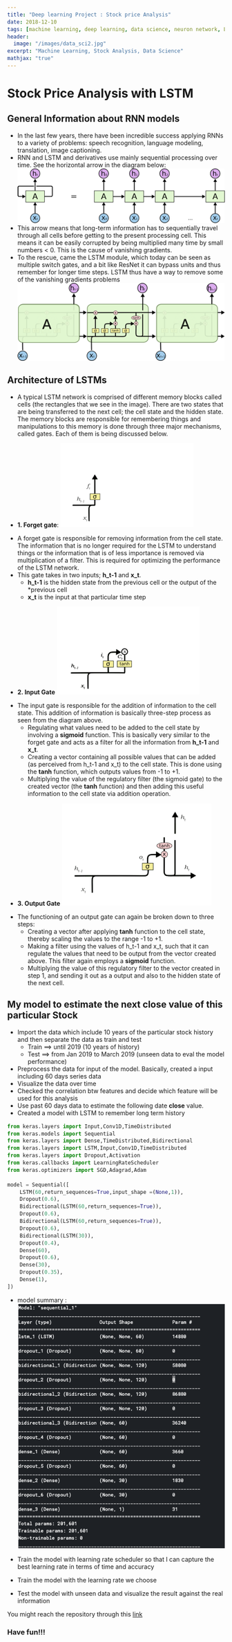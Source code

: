```yaml
---
title: "Deep learning Project : Stock price Analysis"
date: 2018-12-10
tags: [machine learning, deep learning, data science, neuron network, LSTM, Stock Analysis]
header:
  image: "/images/data_sci2.jpg"
excerpt: "Machine Learning, Stock Analysis, Data Science"
mathjax: "true"
---
```

# Stock Price Analysis with LSTM

## General Information about RNN models
*  In the last few years, there have been incredible success applying RNNs to a variety of problems: speech recognition, language modeling, translation, image captioning.
*  RNN and LSTM and derivatives use mainly sequential processing over time. See the horizontal arrow in the diagram below:
![My helpful screenshot](/images/RNN-unrolled2.png)
*  This arrow means that long-term information has to sequentially travel through all cells before getting to the present processing cell. This means it can be easily corrupted by being multiplied many time by small numbers < 0. This is the cause of vanishing gradients.
*  To the rescue, came the LSTM module, which today can be seen as multiple switch gates, and a bit like ResNet it can bypass units and thus remember for longer time steps. LSTM thus have a way to remove some of the vanishing gradients problems
![LSTM](/images/LSTM.png)
## Architecture of LSTMs
* A typical LSTM network is comprised of different memory blocks called cells
(the rectangles that we see in the image).  There are two states that are being transferred to the next cell; the cell state and the hidden state. The memory blocks are responsible for remembering things and manipulations to this memory is done through three major mechanisms, called gates. Each of them is being discussed below.
+ **1. Forget gate**:
![fgate](/images/fgate.png)
* A forget gate is responsible for removing information from the cell state. The information that is no longer required for the LSTM to understand things or the information that is of less importance is removed via multiplication of a filter. This is required for optimizing the performance of the LSTM network.
* This gate takes in two inputs; **h_t-1** and **x_t**.
  * **h_t-1** is the hidden state from the previous cell or the output of the *previous cell
  * **x_t** is the input at that particular time step
+ **2. Input Gate**
![igate](/images/igate.png)
* The input gate is responsible for the addition of information to the cell state. This addition of information is basically three-step process as seen from the diagram above.
  * Regulating what values need to be added to the cell state by involving a **sigmoid** function. This is basically very similar to the forget gate and acts as a filter for all the information from **h_t-1** and **x_t**.
  * Creating a vector containing all possible values that can be added (as perceived from h_t-1 and x_t) to the cell state. This is done using the **tanh** function, which outputs values from -1 to +1.  
  * Multiplying the value of the regulatory filter (the sigmoid gate) to the created vector (the **tanh** function) and then adding this useful information to the cell state via addition operation.
+ **3. Output Gate**
![ogate](/images/ogate.png)
* The functioning of an output gate can again be broken down to three steps:
  * Creating a vector after applying **tanh** function to the cell state, thereby scaling the values to the range -1 to +1.
  * Making a filter using the values of h_t-1 and x_t, such that it can regulate the values that need to be output from the vector created above. This filter again employs a **sigmoid** function.
  * Multiplying the value of this regulatory filter to the vector created in step 1, and sending it out as a output and also to the hidden state of the next cell.

## My model to estimate the next close value of this particular Stock

* Import the data which include 10 years of the particular stock history and then separate the data as train and test
  * Train ==> until 2019 (10 years of history)
  * Test ==> from Jan 2019 to March 2019 (unseen data to eval the model performance)
* Preprocess the data for input of the model. Basically, created a input including 60 days series data
* Visualize the data over time
* Checked the correlation btw features and decide which feature will be used for this analysis
* Use past 60 days data to estimate the following date **close** value.
* Created a model with LSTM to remember long term history

```python
from keras.layers import Input,Conv1D,TimeDistributed
from keras.models import Sequential
from keras.layers import Dense,TimeDistributed,Bidirectional
from keras.layers import LSTM,Input,Conv1D,TimeDistributed
from keras.layers import Dropout,Activation
from keras.callbacks import LearningRateScheduler
from keras.optimizers import SGD,Adagrad,Adam

model = Sequential([
    LSTM(60,return_sequences=True,input_shape =(None,1)),
    Dropout(0.6),
    Bidirectional(LSTM(60,return_sequences=True)),
    Dropout(0.6),
    Bidirectional(LSTM(60,return_sequences=True)),
    Dropout(0.6),
    Bidirectional(LSTM(30)),
    Dropout(0.4),
    Dense(60),
    Dropout(0.6),
    Dense(30),
    Dropout(0.35),
    Dense(1),
])
```
* model summary :
![model](/images/model_sum.png)

* Train the model with learning rate scheduler so that I can capture the best learning rate in terms of time and accuracy
* Train the model with the learning rate we choose
* Test the model with unseen data and visualize the result against the real information

You might reach the repository through this [link](https://github.com/erenat77/)

### Have fun!!!
